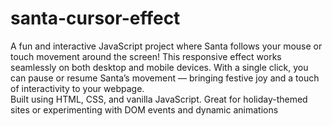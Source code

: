 # santa-cursor-effect
A fun and interactive JavaScript project where Santa follows your mouse or touch movement around the screen! This responsive effect works seamlessly on both desktop and mobile devices. With a single click, you can pause or resume Santa’s movement — bringing festive joy and a touch of interactivity to your webpage.  
Built using HTML, CSS, and vanilla JavaScript. Great for holiday-themed sites or experimenting with DOM events and dynamic animations

